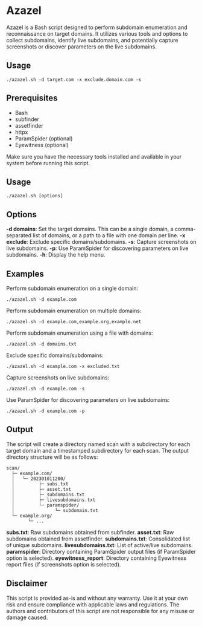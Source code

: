 # Azazel

Azazel is a Bash script designed to perform subdomain enumeration and reconnaissance on target domains. It utilizes various tools and options to collect subdomains, identify live subdomains, and potentially capture screenshots or discover parameters on the live subdomains.

## Usage
```
./azazel.sh -d target.com -x exclude.domain.com -s
```

## Prerequisites
- Bash
- subfinder
- assetfinder
- httpx
- ParamSpider (optional)
- Eyewitness (optional)

Make sure you have the necessary tools installed and available in your system before running this script.

## Usage
```
./azazel.sh [options]
```

## Options

**-d domains**: Set the target domains. This can be a single domain, a comma-separated list of domains, or a path to a file with one domain per line.
**-x exclude**: Exclude specific domains/subdomains.
**-s**: Capture screenshots on live subdomains.
**-p**: Use ParamSpider for discovering parameters on live subdomains.
**-h**: Display the help menu.

## Examples

Perform subdomain enumeration on a single domain:
```
./azazel.sh -d example.com
```
Perform subdomain enumeration on multiple domains:
```
./azazel.sh -d example.com,example.org,example.net
```
Perform subdomain enumeration using a file with domains:
```
./azazel.sh -d domains.txt
```
Exclude specific domains/subdomains:
```
./azazel.sh -d example.com -x excluded.txt
```
Capture screenshots on live subdomains:
```
./azazel.sh -d example.com -s
```
Use ParamSpider for discovering parameters on live subdomains:
```
./azazel.sh -d example.com -p
```
## Output
The script will create a directory named scan with a subdirectory for each target domain and a timestamped subdirectory for each scan. The output directory structure will be as follows:

```
scan/
  ├─ example.com/
  │   └─ 202301011200/
  │         ├─ subs.txt
  │         ├─ asset.txt
  │         ├─ subdomains.txt
  │         ├─ livesubdomains.txt
  │         └─ paramspider/
  │               └─ subdomain.txt
  └─ example.org/
        └─ ...
```

**subs.txt**: Raw subdomains obtained from subfinder.
**asset.txt**: Raw subdomains obtained from assetfinder.
**subdomains.txt**: Consolidated list of unique subdomains.
**livesubdomains.txt**: List of active/live subdomains.
**paramspider**: Directory containing ParamSpider output files (if ParamSpider option is selected).
**eyewitness_report**: Directory containing Eyewitness report files (if screenshots option is selected).

## Disclaimer
This script is provided as-is and without any warranty. Use it at your own risk and ensure compliance with applicable laws and regulations. The authors and contributors of this script are not responsible for any misuse or damage caused.
